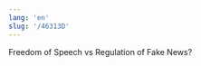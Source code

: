 ```yaml
---
lang: 'en'
slug: '/46313D'
---
```


Freedom of Speech vs Regulation of Fake News?

<head>
  <html lang="en-US"/>
</head>
